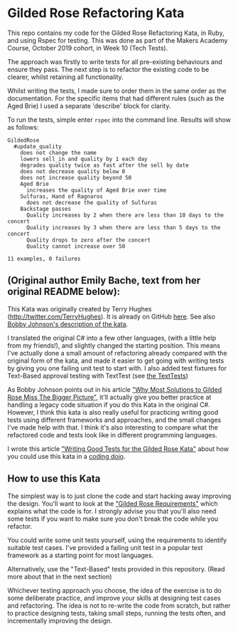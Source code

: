 # Gilded Rose Refactoring Kata

This repo contains my code for the Gilded Rose Refactoring Kata, in Ruby, and using Rspec for testing. This was done as part of the Makers Academy Course, October 2019 cohort, in Week 10 (Tech Tests). 

The approach was firstly to write tests for all pre-existing behaviours and ensure they pass. The next step is to refactor the existing code to be clearer, whilst retaining all functionality. 

Whilst writing the tests, I made sure to order them in the same order as the documentation. For the specific items that had different rules (such as the Aged Brie) I used a separate 'describe' block for clarity. 

To run the tests, simple enter ```rspec``` into the command line. Results will show as follows:

```
GildedRose
  #update_quality
    does not change the name
    lowers sell_in and quality by 1 each day
    degrades quality twice as fast after the sell by date
    does not decrease quality below 0
    does not increase quality beyond 50
    Aged Brie
      increases the quality of Aged Brie over time
    Sulfuras, Hand of Ragnaros
      does not decrease the quality of Sulfuras
    Backstage passes
      Quality increases by 2 when there are less than 10 days to the concert
      Quality increases by 3 when there are less than 5 days to the concert
      Quality drops to zero after the concert
      Quality cannot increase over 50

11 examples, 0 failures
```

## (Original author Emily Bache, text from her original README below):

This Kata was originally created by Terry Hughes (http://twitter.com/TerryHughes). It is already on GitHub [here](https://github.com/NotMyself/GildedRose). See also [Bobby Johnson's description of the kata](http://iamnotmyself.com/2011/02/13/refactor-this-the-gilded-rose-kata/).

I translated the original C# into a few other languages, (with a little help from my friends!), and slightly changed the starting position. This means I've actually done a small amount of refactoring already compared with the original form of the kata, and made it easier to get going with writing tests by giving you one failing unit test to start with. I also added test fixtures for Text-Based approval testing with TextTest (see [the TextTests](https://github.com/emilybache/GildedRose-Refactoring-Kata/tree/master/texttests))

As Bobby Johnson points out in his article ["Why Most Solutions to Gilded Rose Miss The Bigger Picture"](http://iamnotmyself.com/2012/12/07/why-most-solutions-to-gilded-rose-miss-the-bigger-picture), it'll actually give you
better practice at handling a legacy code situation if you do this Kata in the original C#. However, I think this kata
is also really useful for practicing writing good tests using different frameworks and approaches, and the small changes I've made help with that. I think it's also interesting to compare what the refactored code and tests look like in different programming languages.

I wrote this article ["Writing Good Tests for the Gilded Rose Kata"](http://coding-is-like-cooking.info/2013/03/writing-good-tests-for-the-gilded-rose-kata/) about how you could use this kata in a [coding dojo](https://leanpub.com/codingdojohandbook).

## How to use this Kata

The simplest way is to just clone the code and start hacking away improving the design. You'll want to look at the ["Gilded Rose Requirements"](https://github.com/emilybache/GildedRose-Refactoring-Kata/tree/master/GildedRoseRequirements.txt) which explains what the code is for. I strongly advise you that you'll also need some tests if you want to make sure you don't break the code while you refactor.

You could write some unit tests yourself, using the requirements to identify suitable test cases. I've provided a failing unit test in a popular test framework as a starting point for most languages.

Alternatively, use the "Text-Based" tests provided in this repository. (Read more about that in the next section)

Whichever testing approach you choose, the idea of the exercise is to do some deliberate practice, and improve your skills at designing test cases and refactoring. The idea is not to re-write the code from scratch, but rather to practice designing tests, taking small steps, running the tests often, and incrementally improving the design. 

